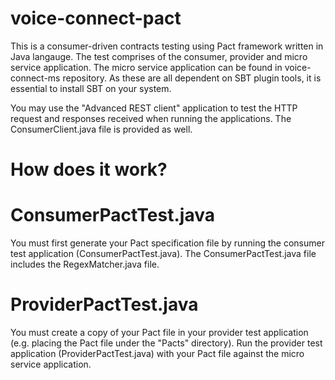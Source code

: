 # voice-connect-pact
This is a consumer-driven contracts testing using Pact framework written in Java langauge. The test comprises of the consumer, provider and micro service application. The micro service application can be found in voice-connect-ms repository. As these are all dependent on SBT plugin tools, it is essential to install SBT on your system. 

You may use the "Advanced REST client" application to test the HTTP request and responses received when running the applications. The ConsumerClient.java file is provided as well.

 # How does it work?

# ConsumerPactTest.java
You must first generate your Pact specification file by running the consumer test application (ConsumerPactTest.java). The ConsumerPactTest.java file includes the RegexMatcher.java file. 

# ProviderPactTest.java
You must create a copy of your Pact file in your provider test application (e.g. placing the Pact file under the "Pacts" directory). Run the provider test application (ProviderPactTest.java) with your Pact file against the micro service application.






